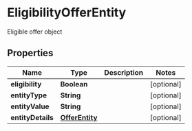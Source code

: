 

# EligibilityOfferEntity

Eligible offer object

## Properties

| Name | Type | Description | Notes |
|------------ | ------------- | ------------- | -------------|
|**eligibility** | **Boolean** |  |  [optional] |
|**entityType** | **String** |  |  [optional] |
|**entityValue** | **String** |  |  [optional] |
|**entityDetails** | [**OfferEntity**](OfferEntity.md) |  |  [optional] |




